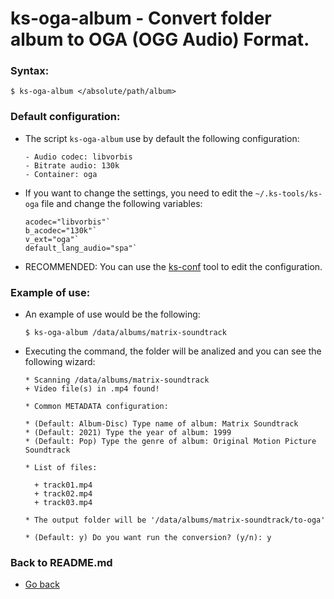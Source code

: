 ks-oga-album - Convert folder album to OGA (OGG Audio) Format.
==============================================================

### Syntax:

```shell
$ ks-oga-album </absolute/path/album>
```

### Default configuration:

  * The script `ks-oga-album` use by default the following configuration:
  
    ```shell
    - Audio codec: libvorbis
    - Bitrate audio: 130k
    - Container: oga
    ````
    
  * If you want to change the settings, you need to edit the `~/.ks-tools/ks-oga` file and change the following variables:

    ```shell
    acodec="libvorbis"`
    b_acodec="130k"`
    v_ext="oga"`
    default_lang_audio="spa"`
    ````

  * RECOMMENDED: You can use the [ks-conf](https://gitlab.com/q3aql/ks-tools/blob/main/doc/ks-conf.md) tool to edit the configuration.
    
### Example of use:

  * An example of use would be the following:
  
    ```shell
    $ ks-oga-album /data/albums/matrix-soundtrack
    ````
    
  * Executing the command, the folder will be analized and you can see the following wizard:
  
    ```shell
    * Scanning /data/albums/matrix-soundtrack
    + Video file(s) in .mp4 found!

    * Common METADATA configuration:

    * (Default: Album-Disc) Type name of album: Matrix Soundtrack
    * (Default: 2021) Type the year of album: 1999
    * (Default: Pop) Type the genre of album: Original Motion Picture Soundtrack

    * List of files:

      + track01.mp4
      + track02.mp4
      + track03.mp4

    * The output folder will be '/data/albums/matrix-soundtrack/to-oga'

    * (Default: y) Do you want run the conversion? (y/n): y
    ````
    
### Back to README.md
    
* [Go back](../README.md)
  
